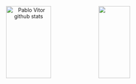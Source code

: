 <div align="center">  
  <img width="49%" height="195px" src="https://github-readme-stats.vercel.app/api?username=pablovitorr&show_icons=true&count_private=true&hide_border=true&title_color=ff91a4&icon_color=ff91a4&text_color=c9d1d9&bg_color=0d1117" alt="Pablo Vitor github stats" /> 
  <img width="41%" height="195px" src="https://github-readme-stats.vercel.app/api/top-langs/?username=pablovitorr&layout=compact&hide_border=true&title_color=ff91a4&text_color=ff91a4&bg_color=0d1117" />
</div>
